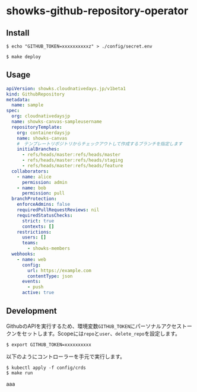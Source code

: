# showks-github-repository-operator

## Install

```
$ echo "GITHUB_TOKEN=xxxxxxxxxxz" > ./config/secret.env
```

```
$ make deploy
```

## Usage

```yaml
apiVersion: showks.cloudnativedays.jp/v1beta1
kind: GithubRepository
metadata:
  name: sample
spec:
  org: cloudnativedaysjp
  name: showks-canvas-sampleusername
  repositoryTemplate:
    org: containerdaysjp
    name: showks-canvas
    #　テンプレートリポジトリからチェックアウトして作成するブランチを指定します
    initialBranches:
      - refs/heads/master:refs/heads/master
      - refs/heads/master:refs/heads/staging
      - refs/heads/master:refs/heads/feature
  collaborators:
    - name: alice
      permission: admin
    - name: bob
      permission: pull
  branchProtection:
    enforceAdmins: false
    requiredPullRequestReviews: nil
    requiredStatusChecks:
      strict: true
      contexts: []
    restrictions:
      users: []
      teams:
        - showks-members
  webhooks:
    - name: web
      config:
        url: https://example.com
        contentType: json 
      events:
        - push
      active: true
```

## Development

GithubのAPIを実行するため、環境変数`GITHUB_TOKEN`にパーソナルアクセストークンをセットします。Scopeには`repo`と`user`、`delete_repo`を設定します。

```
$ export GITHUB_TOKEN=xxxxxxxxxx
```

以下のようにコントローラーを手元で実行します。

```
$ kubectl apply -f config/crds
$ make run
```

aaa
